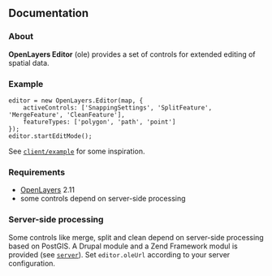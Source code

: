 
## Documentation

### About

**OpenLayers Editor** (ole) provides a set of controls for extended editing of spatial data.

### Example

    editor = new OpenLayers.Editor(map, {
        activeControls: ['SnappingSettings', 'SplitFeature', 'MergeFeature', 'CleanFeature'],
        featureTypes: ['polygon', 'path', 'point']
    });
    editor.startEditMode();

See [`client/example`](https://github.com/geops/ole/tree/master/client/example) for some inspiration.

### Requirements

* [OpenLayers](http://openlayers.org/) 2.11
* some controls depend on server-side processing

### Server-side processing

Some controls like merge, split and clean depend on server-side processing based on PostGIS.
A Drupal module and a Zend Framework modul is provided  (see [`server`](https://github.com/geops/ole/tree/master/server)).
Set `editor.oleUrl` according to your server configuration.